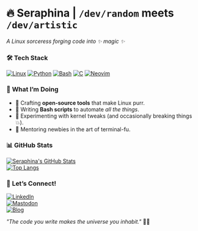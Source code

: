# 🔥 **Seraphina** | `/dev/random` meets `/dev/artistic`  
*A Linux sorceress forging code into ✨ magic ✨*  

### 🛠️ **Tech Stack**  
[![Linux](https://img.shields.io/badge/-Arch%20Linux-1793D1?style=flat&logo=arch-linux&logoColor=white)](https://)
[![Python](https://img.shields.io/badge/-Python-3776AB?style=flat&logo=python&logoColor=white)](https://)
[![Bash](https://img.shields.io/badge/-Bash-4EAA25?style=flat&logo=gnu-bash&logoColor=white)](https://)
[![C](https://img.shields.io/badge/-C-A8B9CC?style=flat&logo=c&logoColor=black)](https://)
[![Neovim](https://img.shields.io/badge/-Neovim-57A143?style=flat&logo=neovim&logoColor=white)](https://)  

### 🌌 **What I’m Doing**  
- 🧬 Crafting **open-source tools** that make Linux purr.  
- 📜 Writing **Bash scripts** to automate *all the things*.  
- 🧪 Experimenting with kernel tweaks (and occasionally breaking things 💥).  
- 🌱 Mentoring newbies in the art of terminal-fu.  

### 📊 **GitHub Stats**  
[![Seraphina's GitHub Stats](https://github-readme-stats.vercel.app/api?username=alishyyy&show_icons=true&theme=radical&hide_border=true)](https://github.com/alishyyy)  
[![Top Langs](https://github-readme-stats.vercel.app/api/top-langs/?username=alishyyy&layout=compact&theme=radical&hide_border=true)](https://github.com/alishyyy)

### 🎯 **Let’s Connect!**  
[![LinkedIn](https://img.shields.io/badge/-LinkedIn-0A66C2?style=flat&logo=linkedin)](https://linkedin.com/in/YOUR_PROFILE)  
[![Mastodon](https://img.shields.io/badge/-Mastodon-6364FF?style=flat&logo=mastodon)](https://YOUR_MASTODON)  
[![Blog](https://img.shields.io/badge/-Blog-FF7139?style=flat&logo=hexo&logoColor=white)](https://YOUR_BLOG)  

*"The code you write makes the universe you inhabit."* 🐧✨  
